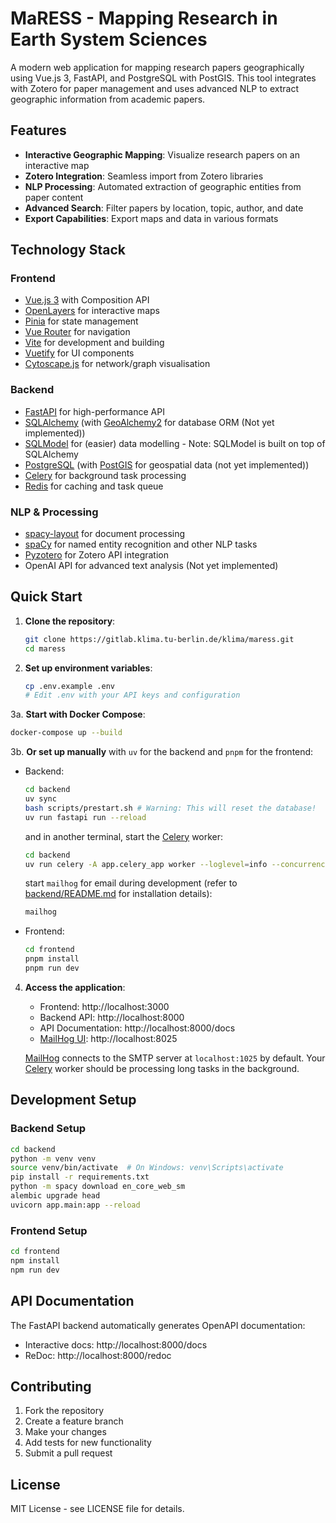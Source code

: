 # MaRESS - Mapping Research in Earth System Sciences

A modern web application for mapping research papers geographically using Vue.js 3, FastAPI, and PostgreSQL with PostGIS. This tool integrates with Zotero for paper management and uses advanced NLP to extract geographic information from academic papers.

## Features

- **Interactive Geographic Mapping**: Visualize research papers on an interactive map
- **Zotero Integration**: Seamless import from Zotero libraries
- **NLP Processing**: Automated extraction of geographic entities from paper content
- **Advanced Search**: Filter papers by location, topic, author, and date
- **Export Capabilities**: Export maps and data in various formats

## Technology Stack

### Frontend
- [Vue.js 3](https://vuejs.org/) with Composition API
- [OpenLayers](https://openlayers.org/) for interactive maps
- [Pinia](https://pinia.vuejs.org/) for state management
- [Vue Router](https://router.vuejs.org/) for navigation
- [Vite](https://vite.dev/) for development and building
- [Vuetify](https://vuetifyjs.com/en/) for UI components
- [Cytoscape.js](https://js.cytoscape.org/) for network/graph visualisation

### Backend
- [FastAPI](https://fastapi.tiangolo.com/) for high-performance API
- [SQLAlchemy](https://www.sqlalchemy.org/) (with [GeoAlchemy2](https://geoalchemy-2.readthedocs.io/en/latest/index.html) for database ORM (Not yet implemented))
- [SQLModel](https://sqlmodel.tiangolo.com/) for (easier) data modelling - Note: SQLModel is built on top of SQLAlchemy
- [PostgreSQL](https://www.postgresql.org/) (with [PostGIS](https://postgis.net/) for geospatial data (not yet implemented))
- [Celery](https://github.com/celery/celery) for background task processing
- [Redis](https://redis.io/) for caching and task queue

### NLP & Processing
- [spacy-layout](https://spacy.io/universe/project/spacy-layout) for document processing
- [spaCy](https://spacy.io/) for named entity recognition and other NLP tasks
- [Pyzotero](https://github.com/urschrei/pyzotero) for Zotero API integration
- OpenAI API for advanced text analysis (Not yet implemented)

## Quick Start

1. **Clone the repository**:
   ```bash
   git clone https://gitlab.klima.tu-berlin.de/klima/maress.git
   cd maress
   ```

2. **Set up environment variables**:
   ```bash
   cp .env.example .env
   # Edit .env with your API keys and configuration
   ```

3a. **Start with Docker Compose**:
   ```bash
   docker-compose up --build
   ```
3b. **Or set up manually** with `uv` for the backend and `pnpm` for the frontend:
   - Backend:
     ```bash
     cd backend
     uv sync
     bash scripts/prestart.sh # Warning: This will reset the database!
     uv run fastapi run --reload
     ```
     and in another terminal, start the [Celery](https://github.com/celery/celery) worker:
     ```bash
     cd backend
     uv run celery -A app.celery_app worker --loglevel=info --concurrency=2
     ```
     start `mailhog` for email during development (refer to [backend/README.md](backend/README.md) for installation details):
     ```bash
     mailhog
     ```
   - Frontend:
     ```bash
     cd frontend
     pnpm install
     pnpm run dev
     ```

4. **Access the application**:
   - Frontend: http://localhost:3000
   - Backend API: http://localhost:8000
   - API Documentation: http://localhost:8000/docs
   - [MailHog UI](http://localhost:8025): http://localhost:8025

   [MailHog](https://github.com/mailhog/MailHog) connects to the SMTP server at `localhost:1025` by default.
   Your [Celery](https://github.com/celery/celery) worker should be processing long tasks in the background.

## Development Setup

### Backend Setup
```bash
cd backend
python -m venv venv
source venv/bin/activate  # On Windows: venv\Scripts\activate
pip install -r requirements.txt
python -m spacy download en_core_web_sm
alembic upgrade head
uvicorn app.main:app --reload
```

### Frontend Setup
```bash
cd frontend
npm install
npm run dev
```

## API Documentation

The FastAPI backend automatically generates OpenAPI documentation:
- Interactive docs: http://localhost:8000/docs
- ReDoc: http://localhost:8000/redoc

## Contributing

1. Fork the repository
2. Create a feature branch
3. Make your changes
4. Add tests for new functionality
5. Submit a pull request

## License

MIT License - see LICENSE file for details.
